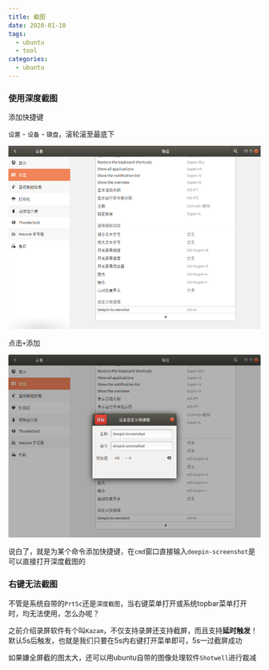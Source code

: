 ```yaml
---
title: 截图
date: 2020-01-10
tags:
  - ubuntu
  - tool
categories:
  - ubuntu
---
```


### 使用深度截图


添加快捷键

`设置` - `设备` - `键盘`，滚轮滚至最底下

![](https://raw.githubusercontent.com/hzmming/myGraphBed/master/20200110123200.png)

点击`+`添加

![](https://raw.githubusercontent.com/hzmming/myGraphBed/master/20200110143512.png)

说白了，就是为某个命令添加快捷键，在`cmd`窗口直接输入`deepin-screenshot`是可以直接打开深度截图的

### 右键无法截图

不管是系统自带的`PrtSc`还是`深度截图`，当右键菜单打开或系统topbar菜单打开时，均无法使用，怎么办呢？

之前介绍录屏软件有个叫`Kazam`，不仅支持录屏还支持截屏，而且支持**延时触发**！默认5s后触发，也就是我们只要在5s内右键打开菜单即可，5s一过截屏成功

如果嫌全屏截的图太大，还可以用ubuntu自带的图像处理软件`Shotwell`进行裁减